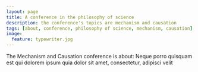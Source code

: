 ```yaml
---
layout: page
title: A conference in the philosophy of science
description: the conference's topics are mechanism and causation
tags: [about, conference, philosophy of science, mechanism, causation]
image:
  feature: typewriter.jpg
---
```



The Mechanism and Causation conference is about: Neque porro quisquam est qui dolorem ipsum quia dolor sit amet, consectetur, adipisci velit

